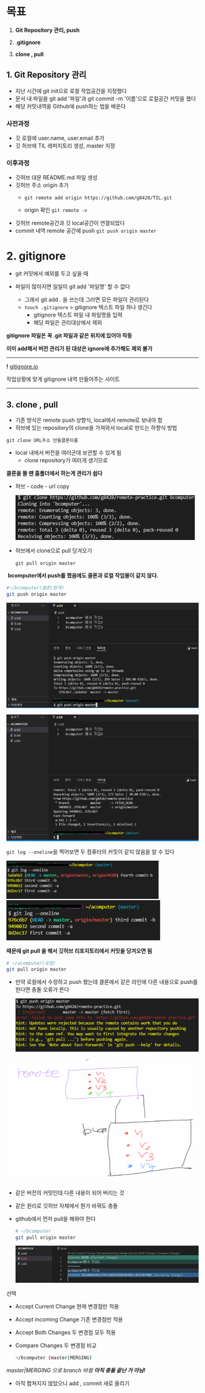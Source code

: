 # 목표

1. **Git Repository 관리, push**

2. .**gitignore**
3.  **clone , pull**

## 1. Git Repository 관리
- 지난 시간에 git init으로 로컬 작업공간을 지정했다
- 문서 내 파일을 git add '파일'과 git commit -m '이름'으로 로컬공간 커밋을 했다
- 해당 커밋내역을 Github에 push하는 법을 배운다
### 사전과정
- 깃 로컬에 user.name, user.email 추가
- 깃 허브에 TIL 레퍼지토리 생성, master 지정
### 이후과정
- 깃허브 대문 README.md 파일 생성
- 깃허브 주소 origin 추가
    - `git remote add origin https://github.com/g8428/TIL.git`

    - origin 확인 `git remote -v`
- 깃허브 remote공간과 깃 local공간이 연결되었다
- commit 내역 remote 공간에 push
`git push origin master`

# 2. gitignore

- git 커밋에서 예외를 두고 싶을 때

- 파일이 많아지면 일일이 git add '파일명' 할 수 없다
  - 그래서 git add . 을 쓰는데 그러면 모든 파일이 관리된다
  - `touch .gitignore`  > gitignore 텍스트 파일 하나 생긴다
    - gitignore 텍스트 파일 내 파일명을 입력
    - 해당 파일은 관리대상에서 제외

**gitignore 파일은 꼭 .git 파일과 같은 위치에 있어야 작동**

**이미 add해서 버전 관리가 된 대상은 ignore에 추가해도 제외 불가**

---

**!** [gitignore.io](https://www.toptal.com/developers/gitignore)

작업상황에 맞게 gitignore 내역 만들어주는 사이트

---

## 3. clone , pull

- 기존 방식은 remote push 상향식,  local에서 remote로 보내야 함
- 허브에 있는 repository의 clone을 가져와서 local로 만드는 하향식 방법

`git clone URL주소 만들클론이름`

- local 내에서 버전을 여러군데 보관할 수 있게 됨
  - clone repository가 여러개 생기므로

**클론을 뜰 땐 홈폴더에서 하는게 관리가 쉽다**

- 허브 - code - url copy

  
  
  ![image-20220210154615813](220210_TIL.assets/image-20220210154615813.png)



- 허브에서 clone으로 pull 당겨오기

  `git pull origin master`
  
  

​	**bcomputer에서 push를 했음에도 클론과 로컬 작업물이 같지 않다.**

```bash
#~/bcomputer(클론/원격)
git push origin master
```



![](220210_TIL.assets/image-20220210161054109.png)

![image-20220210161111903](220210_TIL.assets/image-20220210161111903.png)



`git log --oneline`을 찍어보면 두 컴퓨터의 커밋이 같지 않음을 알 수 있다

<img src="220210_TIL.assets/image-20220210161321049.png" alt="image-20220210161321049" style="zoom:80%;" />

<img src="220210_TIL.assets/image-20220210161336215.png" alt="image-20220210161336215"  />



**때문에 git pull 을 해서 깃허브 리포지토리에서 커밋을 당겨오면 됨**

```bash
# ~/acomputer(로컬)
git pull origin master
```



- 만약 로컬에서 수정하고 push 했는데 클론에서 같은 라인에 다른 내용으로 push를 한다면 충돌 오류가 뜬다

  ![image-20220210162415579](220210_TIL.assets/image-20220210162415579.png)

![image-20220210162519704](220210_TIL.assets/image-20220210162519704.png)

- 같은 버전의 커밋인데 다른 내용이 되어 버리는 것
- 같은 원리로 깃허브 자체에서 뭔가 바꿔도 충돌

- github에서 먼저 pull을 해와야 한다

  ```bash
  # ~/bcomputer
  git pull origin master
  ```

  ![image-20220210162900279](220210_TIL.assets/image-20220210162900279.png)



선택 

- Accept Current Change 현재 변경점만 적용

- Accept incoming Change 기존 변경점만 적용

- Accept Both Changes 두 변경점 모두 적용

- Compare Changes 두 변경점 비교

  ```bash
  ~/bcomputer (master|MERGING)
  ```



*master|MERGING 으로 branch 바뀜 **아직 충돌 끝난 거 아님!*** 

- 아직 합쳐지지 않았으니 add , commit 새로 올리기